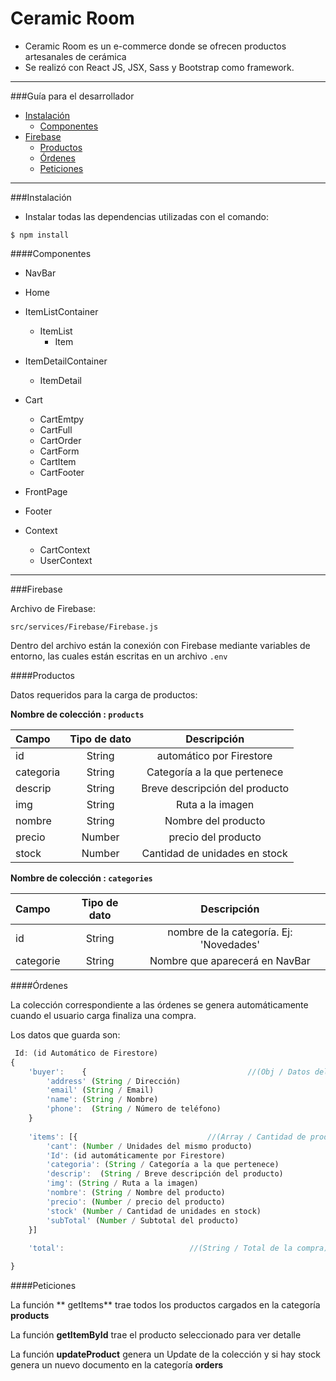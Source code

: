 # Ceramic Room

- Ceramic Room es un e-commerce donde se ofrecen productos artesanales de cerámica
- Se realizó con React JS, JSX, Sass y Bootstrap como framework.


------------

###Guía para el desarrollador

- [Instalación](#Instalación)
	- [Componentes](#Componentes)
- [Firebase](#Firebase)
	- [Productos](#Productos)
	- [Órdenes](#Órdenes)
	- [Peticiones](#Peticiones)



------------
###Instalación


-	 Instalar todas las dependencias utilizadas con el comando:

`$ npm install`


####Componentes

- NavBar
- Home
- ItemListContainer
	- ItemList
		- Item
- ItemDetailContainer
	-	ItemDetail
- Cart
	- CartEmtpy
	- CartFull
	- CartOrder
	- CartForm
	- CartItem
	- CartFooter
- FrontPage
- Footer


- Context
	- CartContext
	- UserContext

------------
###Firebase

Archivo de Firebase:

`src/services/Firebase/Firebase.js`

Dentro del archivo están la conexión con Firebase mediante variables de entorno, las cuales están escritas en un archivo `.env`

####Productos

Datos requeridos para la carga de productos:

**Nombre de colección : `products`**

| Campo  | Tipo de dato  | Descripción |
| :------------ |:---------------:| :-----:|
| id     | String | automático por Firestore |
| categoria      | String        |   Categoría a la que pertenece |
| descrip | String        |   Breve descripción del producto |
| img | String        |   Ruta a la imagen |
| nombre | String     |    Nombre del producto |
| precio | Number        |    precio del producto |
| stock | Number        |    Cantidad de unidades en stock |


**Nombre de colección : `categories`**

| Campo  | Tipo de dato  | Descripción |
| :------------ |:---------------:| :-----:|
| id     | String | nombre de la categoría. Ej: 'Novedades' |
| categorie      | String        |   Nombre que aparecerá en NavBar |

####Órdenes

La colección correspondiente a las órdenes se genera automáticamente cuando el usuario carga finaliza una compra.

Los datos que guarda son:



```javascript
 Id: (id Automático de Firestore)
{
	'buyer': 	{									 //(Obj / Datos del cliente)
		'address' (String / Dirección)
		'email' (String / Email)
		'name': (String / Nombre)
		'phone':  (String / Número de teléfono)
	}
		
	'items': [{								//(Array / Cantidad de productos)
		'cant': (Number / Unidades del mismo producto)
		'Id': (id automáticamente por Firestore)
		'categoria': (String / Categoría a la que pertenece)
		'descrip':  (String / Breve descripción del producto)
		'img': (String / Ruta a la imagen)
		'nombre': (String / Nombre del producto)
		'precio': (Number / precio del producto)
		'stock' (Number / Cantidad de unidades en stock)
		'subTotal' (Number / Subtotal del producto)
	}]
	
	'total':  							//(String / Total de la compra)

}
```

####Peticiones

La función ** getItems**  trae todos los productos cargados en la categoría **products**

La función **getItemById** trae el producto seleccionado para ver detalle

La función **updateProduct** genera un Update de la colección y si hay stock genera un nuevo documento en la categoría  **orders**

